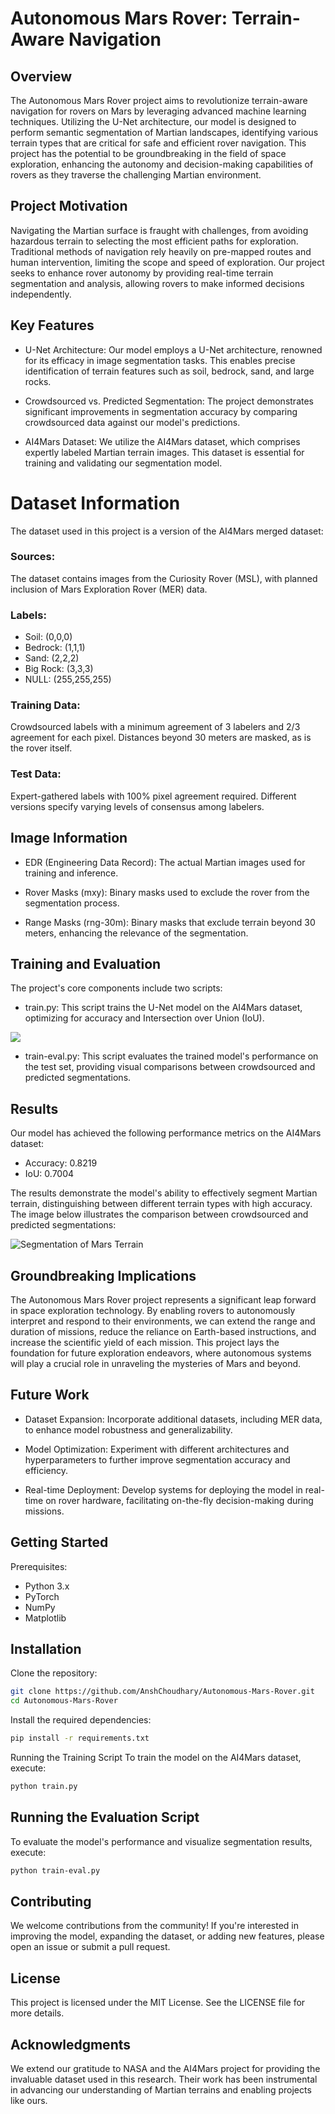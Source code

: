 # Autonomous Mars Rover: Terrain-Aware Navigation

## Overview
The Autonomous Mars Rover project aims to revolutionize terrain-aware navigation for rovers on Mars by leveraging advanced machine learning techniques. Utilizing the U-Net architecture, our model is designed to perform semantic segmentation of Martian landscapes, identifying various terrain types that are critical for safe and efficient rover navigation. This project has the potential to be groundbreaking in the field of space exploration, enhancing the autonomy and decision-making capabilities of rovers as they traverse the challenging Martian environment.

## Project Motivation
Navigating the Martian surface is fraught with challenges, from avoiding hazardous terrain to selecting the most efficient paths for exploration. Traditional methods of navigation rely heavily on pre-mapped routes and human intervention, limiting the scope and speed of exploration. Our project seeks to enhance rover autonomy by providing real-time terrain segmentation and analysis, allowing rovers to make informed decisions independently.

## Key Features
- U-Net Architecture: Our model employs a U-Net architecture, renowned for its efficacy in image segmentation tasks. This enables precise identification of terrain features such as soil, bedrock, sand, and large rocks.

- Crowdsourced vs. Predicted Segmentation: The project demonstrates significant improvements in segmentation accuracy by comparing crowdsourced data against our model's predictions.

- AI4Mars Dataset: We utilize the AI4Mars dataset, which comprises expertly labeled Martian terrain images. This dataset is essential for training and validating our segmentation model.

# Dataset Information
The dataset used in this project is a version of the AI4Mars merged dataset:

### Sources: 
The dataset contains images from the Curiosity Rover (MSL), with planned inclusion of Mars Exploration Rover (MER) data.

### Labels:

- Soil: (0,0,0)
- Bedrock: (1,1,1)
- Sand: (2,2,2)
- Big Rock: (3,3,3)
- NULL: (255,255,255)

### Training Data: 
Crowdsourced labels with a minimum agreement of 3 labelers and 2/3 agreement for each pixel. Distances beyond 30 meters are masked, as is the rover itself.

### Test Data: 
Expert-gathered labels with 100% pixel agreement required. Different versions specify varying levels of consensus among labelers.

## Image Information
- EDR (Engineering Data Record): The actual Martian images used for training and inference.

- Rover Masks (mxy): Binary masks used to exclude the rover from the segmentation process.

- Range Masks (rng-30m): Binary masks that exclude terrain beyond 30 meters, enhancing the relevance of the segmentation.

## Training and Evaluation
The project's core components include two scripts:

- train.py: This script trains the U-Net model on the AI4Mars dataset, optimizing for accuracy and Intersection over Union (IoU).

![](https://github.com/AnshChoudhary/Autonomous-Mars-Rover/blob/main/static/iou_acc.png)

- train-eval.py: This script evaluates the trained model's performance on the test set, providing visual comparisons between crowdsourced and predicted segmentations.

## Results
Our model has achieved the following performance metrics on the AI4Mars dataset:

- Accuracy: 0.8219
- IoU: 0.7004

The results demonstrate the model's ability to effectively segment Martian terrain, distinguishing between different terrain types with high accuracy. The image below illustrates the comparison between crowdsourced and predicted segmentations:

![Segmentation of Mars Terrain](https://github.com/AnshChoudhary/Autonomous-Mars-Rover/blob/main/static/segmentation.png)

## Groundbreaking Implications
The Autonomous Mars Rover project represents a significant leap forward in space exploration technology. By enabling rovers to autonomously interpret and respond to their environments, we can extend the range and duration of missions, reduce the reliance on Earth-based instructions, and increase the scientific yield of each mission. This project lays the foundation for future exploration endeavors, where autonomous systems will play a crucial role in unraveling the mysteries of Mars and beyond.

## Future Work
- Dataset Expansion: Incorporate additional datasets, including MER data, to enhance model robustness and generalizability.

- Model Optimization: Experiment with different architectures and hyperparameters to further improve segmentation accuracy and efficiency.

- Real-time Deployment: Develop systems for deploying the model in real-time on rover hardware, facilitating on-the-fly decision-making during missions.

## Getting Started

Prerequisites: 
- Python 3.x
- PyTorch
- NumPy
- Matplotlib

## Installation
Clone the repository:

```bash
git clone https://github.com/AnshChoudhary/Autonomous-Mars-Rover.git
cd Autonomous-Mars-Rover
```

Install the required dependencies:

```bash
pip install -r requirements.txt
```

Running the Training Script
To train the model on the AI4Mars dataset, execute:

```bash
python train.py
```

## Running the Evaluation Script
To evaluate the model's performance and visualize segmentation results, execute:

```bash
python train-eval.py
```

## Contributing
We welcome contributions from the community! If you're interested in improving the model, expanding the dataset, or adding new features, please open an issue or submit a pull request.

## License
This project is licensed under the MIT License. See the LICENSE file for more details.

## Acknowledgments
We extend our gratitude to NASA and the AI4Mars project for providing the invaluable dataset used in this research. Their work has been instrumental in advancing our understanding of Martian terrains and enabling projects like ours.
